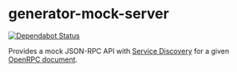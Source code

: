 # generator-mock-server

[![Dependabot Status](https://api.dependabot.com/badges/status?host=github&repo=open-rpc/generator-mock-server)](https://dependabot.com)

Provides a mock JSON-RPC API with [Service Discovery](https://github.com/open-rpc/spec#service-discovery-method) for a given [OpenRPC document](https://github.com/open-rpc/spec#openrpc-document).
